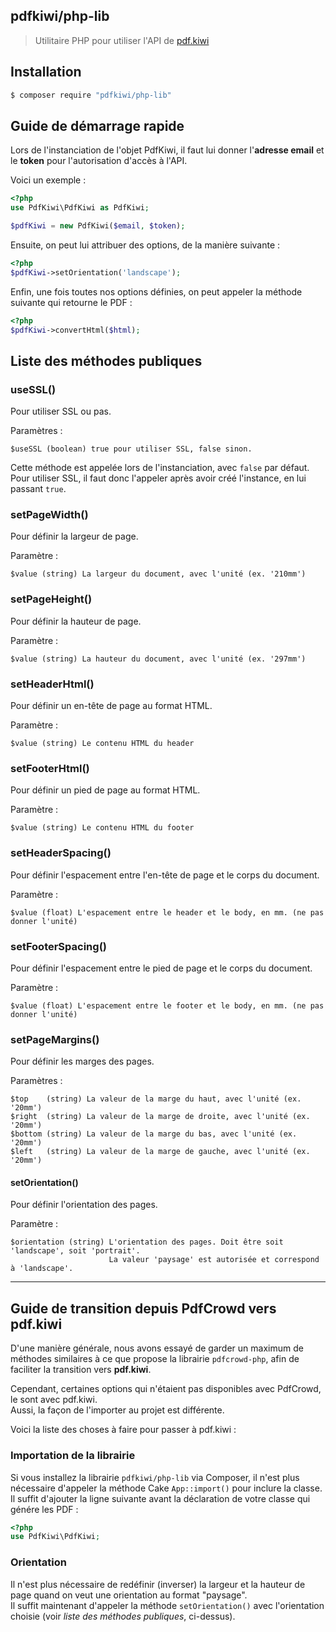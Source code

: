 pdfkiwi/php-lib
---

> Utilitaire PHP pour utiliser l'API de [pdf.kiwi](https://pdf.kiwi)

## Installation

```bash
$ composer require "pdfkiwi/php-lib"
```

## Guide de démarrage rapide

Lors de l'instanciation de l'objet PdfKiwi, il faut lui donner l'__adresse email__ et le __token__
pour l'autorisation d'accès à l'API.

Voici un exemple :

```php
<?php
use PdfKiwi\PdfKiwi as PdfKiwi;

$pdfKiwi = new PdfKiwi($email, $token);
```

Ensuite, on peut lui attribuer des options, de la manière suivante :

```php
<?php
$pdfKiwi->setOrientation('landscape');
```

Enfin, une fois toutes nos options définies, on peut appeler la méthode suivante qui retourne le PDF :

```php
<?php
$pdfKiwi->convertHtml($html);
```

## Liste des méthodes publiques

### useSSL()

Pour utiliser SSL ou pas.

Paramètres :

```
$useSSL (boolean) true pour utiliser SSL, false sinon.
```

Cette méthode est appelée lors de l'instanciation, avec `false` par défaut.
Pour utiliser SSL, il faut donc l'appeler après avoir créé l'instance, en lui passant `true`.

### setPageWidth()

Pour définir la largeur de page.

Paramètre :

```
$value (string) La largeur du document, avec l'unité (ex. '210mm')
```

### setPageHeight()

Pour définir la hauteur de page.

Paramètre :

```
$value (string) La hauteur du document, avec l'unité (ex. '297mm')
```

### setHeaderHtml()

Pour définir un en-tête de page au format HTML.

Paramètre :

```
$value (string) Le contenu HTML du header
```

### setFooterHtml()

Pour définir un pied de page au format HTML.

Paramètre :

```
$value (string) Le contenu HTML du footer
```

### setHeaderSpacing()

Pour définir l'espacement entre l'en-tête de page et le corps du document.

Paramètre :

```
$value (float) L'espacement entre le header et le body, en mm. (ne pas donner l'unité)
```

### setFooterSpacing()

Pour définir l'espacement entre le pied de page et le corps du document.

Paramètre :

```
$value (float) L'espacement entre le footer et le body, en mm. (ne pas donner l'unité)
```

### setPageMargins()

Pour définir les marges des pages.

Paramètres :

```
$top    (string) La valeur de la marge du haut, avec l'unité (ex. '20mm')
$right  (string) La valeur de la marge de droite, avec l'unité (ex. '20mm')
$bottom (string) La valeur de la marge du bas, avec l'unité (ex. '20mm')
$left   (string) La valeur de la marge de gauche, avec l'unité (ex. '20mm')
```

#### setOrientation()

Pour définir l'orientation des pages.

Paramètre :

```
$orientation (string) L'orientation des pages. Doit être soit 'landscape', soit 'portrait'.
                      La valeur 'paysage' est autorisée et correspond à 'landscape'.
```

---

## Guide de transition depuis PdfCrowd vers pdf.kiwi

D'une manière générale, nous avons essayé de garder un maximum de méthodes similaires à ce que propose
la librairie `pdfcrowd-php`, afin de faciliter la transition vers __pdf.kiwi__. 

Cependant, certaines options qui n'étaient pas disponibles avec PdfCrowd, le sont avec pdf.kiwi.  
Aussi, la façon de l'importer au projet est différente.

Voici la liste des choses à faire pour passer à pdf.kiwi :

### Importation de la librairie

Si vous installez la librairie `pdfkiwi/php-lib` via Composer,
il n'est plus nécessaire d'appeler la méthode Cake `App::import()` pour inclure la classe.  
Il suffit d'ajouter la ligne suivante avant la déclaration de votre classe qui génére les PDF :

```php
<?php
use PdfKiwi\PdfKiwi;
```

### Orientation

Il n'est plus nécessaire de redéfinir (inverser) la largeur et la hauteur 
de page quand on veut une orientation au format "paysage".  
Il suffit maintenant d'appeler la méthode `setOrientation()` avec l'orientation 
choisie (voir *liste des méthodes publiques*, ci-dessus).

